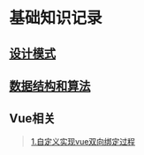 # 基础知识记录
## [设计模式](https://github.com/jiangdexiao/blog/tree/master/design-mode)  
## [数据结构和算法](https://github.com/jiangdexiao/blog/tree/master/structure)  
## Vue相关
> [1.自定义实现vue双向绑定过程](https://github.com/jiangdexiao/blog/tree/master/vue/myVue)  
